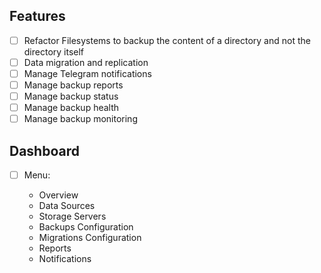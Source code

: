 ## Features

-   [ ] Refactor Filesystems to backup the content of a directory and not the directory itself
-   [ ] Data migration and replication
-   [ ] Manage Telegram notifications
-   [ ] Manage backup reports
-   [ ] Manage backup status
-   [ ] Manage backup health
-   [ ] Manage backup monitoring

## Dashboard

-   [ ] Menu:

    -   Overview
    -   Data Sources
    -   Storage Servers
    -   Backups Configuration
    -   Migrations Configuration
    -   Reports
    -   Notifications
